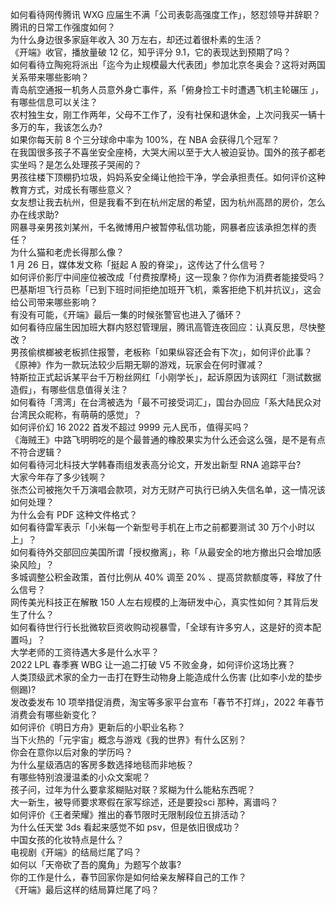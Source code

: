 如何看待网传腾讯 WXG 应届生不满「公司表彰高强度工作」，怒怼领导并辞职？腾讯的日常工作强度如何？  
为什么身边很多家庭年收入 30 万左右，却还过着很朴素的生活？  
《开端》收官，播放量破 12 亿，知乎评分 9.1，它的表现达到预期了吗？  
如何看待立陶宛将派出「迄今为止规模最大代表团」参加北京冬奥会？这将对两国关系带来哪些影响？  
青岛航空通报一机务人员意外身亡事件，系「俯身捡工卡时遭遇飞机主轮碾压 」，有哪些信息可以关注？  
农村独生女，刚工作两年，父母不工作了，没有社保和退休金，上次问我买一辆十多万的车，我该怎么办?  
如果你每天前 8 个三分球命中率为 100%，在 NBA 会获得几个冠军？  
在我国很多孩子不喜坐安全座椅，大哭大闹以至于大人被迫妥协。国外的孩子都老实坐吗？是怎么处理孩子哭闹的？  
男孩往楼下顶棚扔垃圾，妈妈系安全绳让他捡干净，学会承担责任。如何评价这种教育方式，对成长有哪些意义？  
女友想让我去杭州，但是我看不到在杭州定居的希望，因为杭州高昂的房价，怎么办在线求助?  
网暴寻亲男孩刘某州，千名微博用户被暂停私信功能，网暴者应该承担怎样的责任？  
为什么猫和老虎长得那么像？  
1 月 26 日，媒体发文称「挺起 A 股的脊梁」，这传达了什么信号？  
如何评价影厅中间座位被改成「付费按摩椅」这一现象？你作为消费者能接受吗？  
巴基斯坦飞行员称「已到下班时间拒绝加班开飞机，乘客拒绝下机并抗议」，这会给公司带来哪些影响？  
有没有可能，《开端》最后一集的时候张警官也进入了循环？  
如何看待应届生因加班大群内怒怼管理层，腾讯高管连夜回应：认真反思，尽快整改？  
男孩偷槟榔被老板抓住报警，老板称「如果纵容还会有下次」，如何评价此事？  
《原神》作为一款玩法较少后期无聊的游戏，玩家会在何时骤减？  
特斯拉正式起诉某平台千万粉丝网红「小刚学长」，起诉原因为该网红「测试数据造假」，有哪些信息值得关注？  
如何看待「湾湾」在台湾被选为「最不可接受词汇」，国台办回应「系大陆民众对台湾民众昵称，有萌萌的感觉」？  
如何评价幻 16 2022 首发不超过 9999 元人民币，值得买吗？  
《海贼王》中路飞明明吃的是个最普通的橡胶果实为什么还会这么强，是不是有点不符合逻辑？  
如何看待河北科技大学韩春雨组发表高分论文，开发出新型 RNA 追踪平台?  
大家今年存了多少钱啊？  
张杰公司被拖欠千万演唱会款项，对方无财产可执行已纳入失信名单，这一情况该如何处理？  
为什么会有 PDF 这种文件格式？  
如何看待雷军表示「小米每一个新型号手机在上市之前都要测试 30 万个小时以上」？  
如何看待外交部回应美国所谓「授权撤离」，称「从最安全的地方撤出只会增加感染风险」？  
多城调整公积金政策，首付比例从 40% 调至 20% 、提高贷款额度等，释放了什么信号？  
网传美光科技正在解散 150 人左右规模的上海研发中心，真实性如何？其背后发生了什么？  
如何看待世行行长批微软巨资收购动视暴雪，「全球有许多穷人，这是好的资本配置吗」？  
大学老师的工资待遇大多是什么水平？  
2022 LPL 春季赛 WBG 让一追二打破 V5 不败金身，如何评价这场比赛？  
人类顶级武术家的全力一击打在野生动物身上能造成什么伤害 (比如李小龙的垫步侧踢)?  
发改委发布 10 项举措促消费，淘宝等多家平台宣布「春节不打烊」，2022 年春节消费会有哪些新变化？  
如何评价《明日方舟》更新后的小职业名称？  
当下火热的「元宇宙」概念与游戏《我的世界》有什么区别？  
你会在意你以后对象的学历吗？  
为什么星级酒店的客房多数选择地毯而非地板？  
有哪些特别浪漫温柔的小众文案呢？  
孩子问，过年为什么要拿浆糊贴对联？浆糊为什么能粘东西呢？  
大一新生，被导师要求寒假在家写综述，还是要投sci 那种，离谱吗？  
如何评价《王者荣耀》推出的春节限时无限制段位五排活动？  
为什么任天堂 3ds 看起来感觉不如 psv，但是依旧很成功？  
中国女孩的化妆特点是什么？  
电视剧《开端》的结局烂尾了吗？  
如何以「天帝砍了吾的魔角」为题写个故事?  
你的工作是什么，春节回家你是如何给亲友解释自己的工作？  
《开端》最后这样的结局算烂尾了吗？  
